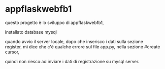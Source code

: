 # appflaskwebfb1

questo progetto è lo sviluppo di appflaskwebfb1, 

installato database mysql

quando avvio il server locale, dopo che inserisco i dati sulla sezione register, mi dice che c'è qualche errore sul file app.py, nella sezione #create cursor,

quindi non riesco ad inviare i dati di registrazione su mysql server.
